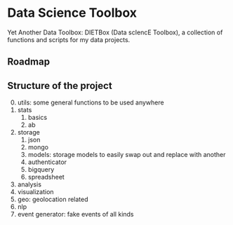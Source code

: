# Data Science Toolbox

Yet Another Data Toolbox: DIETBox (Data scIencE Toolbox), a collection of functions and scripts for my data projects.

## Roadmap


## Structure of the project

0. utils: some general functions to be used anywhere
1. stats
   1. basics
   2. ab
2. storage
   1. json
   2. mongo
   3. models: storage models to easily swap out and replace with another
   4. authenticator
   5. bigquery
   6. spreadsheet
3. analysis
4. visualization
5. geo: geolocation related
6. nlp
7. event generator: fake events of all kinds